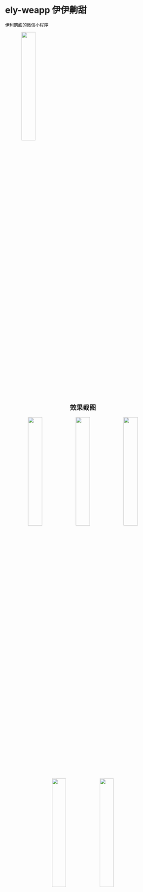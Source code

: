 
<h1>ely-weapp 伊伊齁甜</h1>

伊利齁甜的微信小程序

<img src="https://user-images.githubusercontent.com/20333663/187180776-7079ec67-428c-46cd-a15f-a05a8eeedb7d.png" style="width: 30%;text-align: center;">


<div style="width: 100%;text-align: center;">
  <h2>效果截图</h2>
  <img src="https://user-images.githubusercontent.com/20333663/187182161-9c6559fb-e3de-4017-b220-041df6972bba.png" style="width: 30%;">
  <img src="https://user-images.githubusercontent.com/20333663/187183093-15640e71-4b71-4845-9136-a7d7bf0ab11c.png" style="width: 30%;">
  <img src="https://user-images.githubusercontent.com/20333663/187183121-4f13821d-112b-4ec8-a851-43ac3a2dfdba.png" style="width: 30%;">
  <img src="https://user-images.githubusercontent.com/20333663/187183147-f61da17c-19d3-4c6e-8fd9-22bdca16ce7c.png" style="width: 30%;">
  <img src="https://user-images.githubusercontent.com/20333663/187183186-5c117e86-89bd-473f-89dc-9a5b07e72180.png" style="width: 30%;">
</div>
